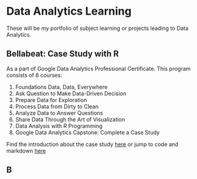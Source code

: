 # Data Analytics Learning
These will be my portfolio of subject learning or projects leading to Data Analytics.<br/>

## Bellabeat: Case Study with R

As a part of Google Data Analytics Professional Certificate. This program consists of 8 courses:
1. Foundations Data, Data, Everywhere
2. Ask Question to Make Data-Driven Decision
3. Prepare Data for Exploration
4. Process Data from Dirty to Clean
5. Analyze Data to Answer Questions
6. Share Data Through the Art of Visualization
7. Data Analysis with R Programming
8. Google Data Analytics Capstone: Complete a Case Study

Find the introduction about the case study [here](https://github.com/jundiya/Portfolio/tree/main/Bellabeat) or jump to code and markdown [here](https://github.com/jundiya/Portfolio/blob/main/Bellabeat/bellabeat-jupyter.ipynb)

## B
